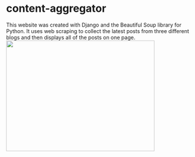 # content-aggregator
This website was created with Django and the Beautiful Soup library for Python. It uses web scraping to collect the latest posts from three different blogs and then displays all of the posts on one page.
<br>
<img src='https://user-images.githubusercontent.com/50201165/113705217-03ea2400-9692-11eb-84b2-f04e8c759209.jpg' width='400' height='300'>
